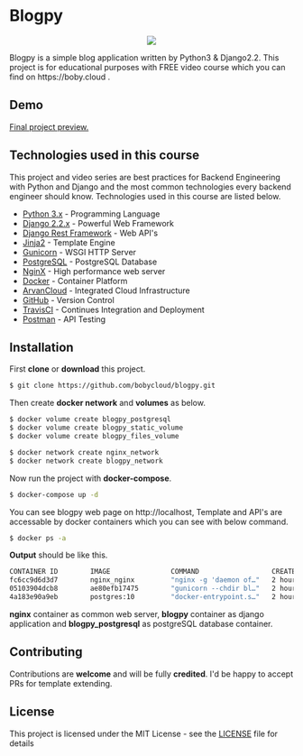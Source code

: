 # Blogpy
<p align="center">
  <img src="https://i.imgur.com/WOSDNdF.png">
</p>
Blogpy is a simple blog application written by Python3 & Django2.2. This project is for educational purposes with FREE video course which you can find on https://boby.cloud .

##  Demo
[Final project preview.](https://i.imgur.com/KJ66n8T.jpg)

## Technologies used in this course

This project and video series are best practices for Backend Engineering with Python and Django and the most common technologies every backend engineer should know. Technologies used in this course are listed below.
-   [Python 3.x](https://www.python.org/) - Programming Language
-   [Django 2.2.x](https://www.djangoproject.com/) - Powerful Web Framework
-   [Django Rest Framework](https://www.django-rest-framework.org/) - Web API's
-   [Jinja2](https://jinja.palletsprojects.com/en/2.11.x/) - Template Engine
-   [Gunicorn](https://gunicorn.org/) - WSGI HTTP Server
-   [PostgreSQL](https://www.postgresql.org/) - PostgreSQL Database
-   [NginX](https://www.nginx.com/) - High performance web server
-   [Docker](https://www.docker.com/) - Container Platform
-   [ArvanCloud](https://www.arvancloud.com/) - Integrated Cloud Infrastructure
-   [GitHub](https://github.com/) - Version Control
-   [TravisCI](https://travis-ci.org/) - Continues Integration and Deployment
-   [Postman](https://www.postman.com/) - API Testing

##  Installation
First **clone** or **download** this project.
```sh
$ git clone https://github.com/bobycloud/blogpy.git
```
Then create **docker network** and **volumes** as below.

```sh
$ docker volume create blogpy_postgresql
$ docker volume create blogpy_static_volume
$ docker volume create blogpy_files_volume
```
```sh
$ docker network create nginx_network
$ docker network create blogpy_network
```
Now run the project with **docker-compose**.
```sh
$ docker-compose up -d
```
You can see blogpy web page on http://localhost, Template and API's are accessable by  docker containers which you can see with below command.
```sh
$ docker ps -a
```
**Output** should be like this.
```sh
CONTAINER ID        IMAGE               COMMAND                  CREATED             STATUS              PORTS                    NAMES
fc6cc9d6d3d7        nginx_nginx         "nginx -g 'daemon of…"   2 hours ago         Up 2 hours          0.0.0.0:80->80/tcp       nginx
05103904dcb8        ae80efb17475        "gunicorn --chdir bl…"   2 hours ago         Up 2 hours          0.0.0.0:8000->8000/tcp   blogpy
4a183e90a9eb        postgres:10         "docker-entrypoint.s…"   2 hours ago         Up 2 hours          0.0.0.0:5432->5432/tcp   blogpy_postgresql
```
**nginx** container as common web server, **blogpy** container as django application and **blogpy_postgresql** as postgreSQL database container.

## Contributing
Contributions are  **welcome**  and will be fully  **credited**. I'd be happy to accept PRs for template extending.

## License
This project is licensed under the MIT License - see the [LICENSE](https://github.com/bobycloud/blogpy/blob/master/LICENSE) file for details
